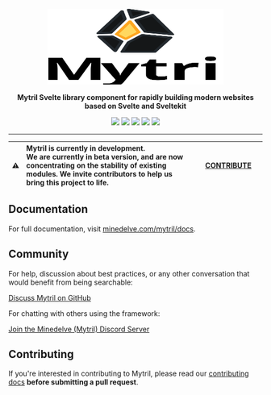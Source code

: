<p align="center">
  <a href="https://minedelve.com/mytril" target="_blank">
    <picture>
      <source media="(prefers-color-scheme: dark)" srcset="https://raw.githubusercontent.com/minedelve/mytril/main/.github/logo-dark.svg">
      <source media="(prefers-color-scheme: light)" srcset="https://raw.githubusercontent.com/minedelve/mytril/main/.github/logo-light.svg">
      <img alt="Mytril" src="https://raw.githubusercontent.com/minedelve/mytril/main/.github/logo-light.svg" width="350" height="150" style="max-width: 100%;">
    </picture>
  </a>
</p>

<p align="center">
  <b>Mytril Svelte library component for rapidly building modern websites based on Svelte and Sveltekit</b>
</p>

<div align="center">
  
[![][version]](https://github.com/minedelve/mytril/releases?q=mytril&expanded=true)
[![][installs]](https://www.npmjs.com/package/mytril)
[![][installs-this-month]](https://www.npmjs.com/package/mytril)
[![][license]](https://github.com/minedelve/mytril/blob/main/LICENSE)
[![][discord]](https://discord.gg/fwyaGUhbav)

</div>

---

| :warning: | **Mytril is currently in development.** <br> We are currently in beta version, and are now concentrating on the stability of existing modules. We invite contributors to help us bring this project to life. | &nbsp;&nbsp;&nbsp;&nbsp;[CONTRIBUTE](https://github.com/minedelve/mytril/tree/main/CONTRIBUTING.md)&nbsp;&nbsp;&nbsp;&nbsp; |
| --------- | :----------------------------------------------------------------------------------------------------------------------------------------------------------------------------------------------------------- | --------------------------------------------------------------------------------------------------------------------------- |

## Documentation

For full documentation, visit [minedelve.com/mytril/docs](https://minedelve.com/mytril/docs).

## Community

For help, discussion about best practices, or any other conversation that would benefit from being searchable:

[Discuss Mytril on GitHub](https://github.com/minedelve/mytril/discussions)

For chatting with others using the framework:

[Join the Minedelve (Mytril) Discord Server](https://discord.gg/fwyaGUhbav)

## Contributing

If you're interested in contributing to Mytril, please read our [contributing docs](https://github.com/minedelve/mytril/tree/main/CONTRIBUTING.md) **before submitting a pull request**.

[version]: https://img.shields.io/npm/v/mytril.svg?label=Version&color=f58142
[license]: https://badgen.net/github/license/minedelve/mytril?label=License&color=cc5640
[installs]: https://badgen.net/npm/dt/mytril?label=NPM%20installs&color=40ba12
[installs-this-month]: https://badgen.net/npm/dm/mytril?label=NPM%20installs&color=40ba12
[discord]: https://img.shields.io/discord/1093887038991896717?color=5865F2&label=Discord&logo=discord&logoColor=white
